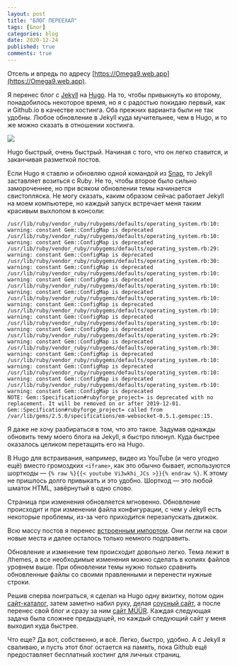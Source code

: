 ```yaml
---
layout: post
title: "БЛОГ ПЕРЕЕХАЛ"
tags: [Блог]
categories: blog
date: 2020-12-24
published: true
comments: true
---
```

Отсель и впредь по адресу [https://Omega9.web.app](https://Omega9.web.app).

Я перенес блог с [Jekyll](https://jekyllrb.com) на [Hugo](https://gohugo.io). На то, чтобы привыкнуть ко второму, понадобилось некоторое время, но я с радостью покидаю первый, как и Github.io в качестве хостинга. Оба прежних варианта были не так удобны. Любое обновление в Jekyll куда мучительнее, чем в Hugo, и то же можно сказать в отношении хостинга.

![](https://d33wubrfki0l68.cloudfront.net/c38c7334cc3f23585738e40334284fddcaf03d5e/2e17c/images/hugo-logo-wide.svg)

Hugo быстрый, очень быстрый. Начиная с того, что он легко ставится, и заканчивая разметкой постов.

Если Hugo я ставлю и обновляю одной командой из [Snap](https://gohugo.io/getting-started/installing/#snap-package), то Jekyll заставляет возиться с Ruby. Не то, чтобы второе было сильно замороченнее, но при всяком обновлении темы начинается свистопляcка. Не могу сказать, каким образом сейчас работает Jekyll на моем компьютере, но каждый запуск встречает меня таким красивым выхлопом в консоли:
```
/usr/lib/ruby/vendor_ruby/rubygems/defaults/operating_system.rb:10: warning: constant Gem::ConfigMap is deprecated
/usr/lib/ruby/vendor_ruby/rubygems/defaults/operating_system.rb:10: warning: constant Gem::ConfigMap is deprecated
/usr/lib/ruby/vendor_ruby/rubygems/defaults/operating_system.rb:29: warning: constant Gem::ConfigMap is deprecated
/usr/lib/ruby/vendor_ruby/rubygems/defaults/operating_system.rb:30: warning: constant Gem::ConfigMap is deprecated
/usr/lib/ruby/vendor_ruby/rubygems/defaults/operating_system.rb:10: warning: constant Gem::ConfigMap is deprecated
/usr/lib/ruby/vendor_ruby/rubygems/defaults/operating_system.rb:10: warning: constant Gem::ConfigMap is deprecated
/usr/lib/ruby/vendor_ruby/rubygems/defaults/operating_system.rb:10: warning: constant Gem::ConfigMap is deprecated
/usr/lib/ruby/vendor_ruby/rubygems/defaults/operating_system.rb:10: warning: constant Gem::ConfigMap is deprecated
/usr/lib/ruby/vendor_ruby/rubygems/defaults/operating_system.rb:10: warning: constant Gem::ConfigMap is deprecated
/usr/lib/ruby/vendor_ruby/rubygems/defaults/operating_system.rb:29: warning: constant Gem::ConfigMap is deprecated
/usr/lib/ruby/vendor_ruby/rubygems/defaults/operating_system.rb:30: warning: constant Gem::ConfigMap is deprecated
/usr/lib/ruby/vendor_ruby/rubygems/defaults/operating_system.rb:10: warning: constant Gem::ConfigMap is deprecated
/usr/lib/ruby/vendor_ruby/rubygems/defaults/operating_system.rb:10: warning: constant Gem::ConfigMap is deprecated
/usr/lib/ruby/vendor_ruby/rubygems/defaults/operating_system.rb:10: warning: constant Gem::ConfigMap is deprecated
NOTE: Gem::Specification#rubyforge_project= is deprecated with no replacement. It will be removed on or after 2019-12-01.
Gem::Specification#rubyforge_project= called from /var/lib/gems/2.5.0/specifications/em-websocket-0.5.1.gemspec:15.
```
Я даже не хочу разбираться в том, что это такое. Задумав однажды обновить тему моего блога на Jekyll, я быстро плюнул. Куда быстрее оказалось целиком перетащить его на Hugo.

В Hugo для встраивания, например, видео из YouTube (и чего угодно ещё) вместо громоздких `<iframe>`, как это обычно бывает, используются шорткоды — `{% raw %}{{< youtube Vi3wkhi_JCs >}}{% endraw %}`. К этому не пришлось долго привыкать и это удобно. Шорткод — это любой шматок HTML, завёрнутый в одно слово.

Страница при изменения обновляется мгновенно. Обновление происходит и при изменении файла конфигурации, с чем у Jekyll есть некоторые проблемы, из-за чего приходится перезапускать движок.

Всю массу постов я перенес [встроенным импортом](https://gohugo.io/commands/hugo_import_jekyll/). Они легли на свои новые места и далее осталось только немного подправить.

Обновление и изменение тем происходит довольно легко. Тема лежит в /themes, а все необходимые изменения можно сделать в копиях файлов уровнем выше. При обновлении темы нужно только сравнить обновленные файлы со своими правленными и перенести нужные строки.

Решив сперва поиграться, я сделал на Hugo одну визитку, потом один [сайт-каталог](https://la-cegua.web.app), затем заметно набил руку, делая [соусный сайт](https://evil-unicorn-sauces.web.app), а после перенес свой блог и сразу за ним [сайт MÜÜR](https://muur-proj.web.app). Каждая следующая задача была сложнее предыдущей, но каждый следующий сайт у меня выходил куда быстрее.

Что еще? Да вот, собственно, и всё. Легко, быстро, удобно. А с Jekyll я сваливаю, и пусть этот блог остается на память, пока Github ещё предоставляет бесплатный хостинг для личных страниц.